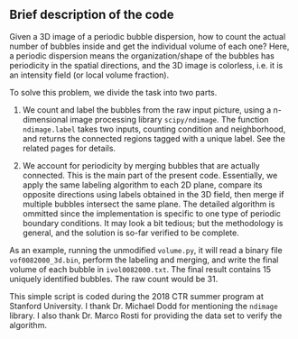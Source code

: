 ## Brief description of the code

Given a 3D image of a periodic bubble dispersion, how to count the actual number of bubbles inside and get the individual volume of each one? Here, a periodic dispersion means the organization/shape of the bubbles has periodicity in the spatial directions, and the 3D image is colorless, i.e. it is an intensity field (or local volume fraction).

To solve this problem, we divide the task into two parts.

1. We count and label the bubbles from the raw input picture, using a n-dimensional image processing library `scipy/ndimage`. The function `ndimage.label` takes two inputs, counting condition and neighborhood, and returns the connected regions tagged with a unique label. See the related pages for details.

2. We account for periodicity by merging bubbles that are actually connected. This is the main part of the present code. Essentially, we apply the same labeling algorithm to each 2D plane, compare its opposite directions using labels obtained in the 3D field, then merge if multiple bubbles intersect the same plane. The detailed algorithm is ommitted since the implementation is specific to one type of periodic boundary conditions. It may look a bit tedious; but the methodology is general, and the solution is so-far verified to be complete.

As an example, running the unmodified `volume.py`, it will read a binary file `vof0082000_3d.bin`, perform the labeling and merging, and write the final volume of each bubble in `ivol0082000.txt`. The final result contains 15 uniquely identified bubbles. The raw count would be 31.

This simple script is coded during the 2018 CTR summer program at Stanford University. I thank Dr. Michael Dodd for mentioning the `ndimage` library. I also thank Dr. Marco Rosti for providing the data set to verify the algorithm.